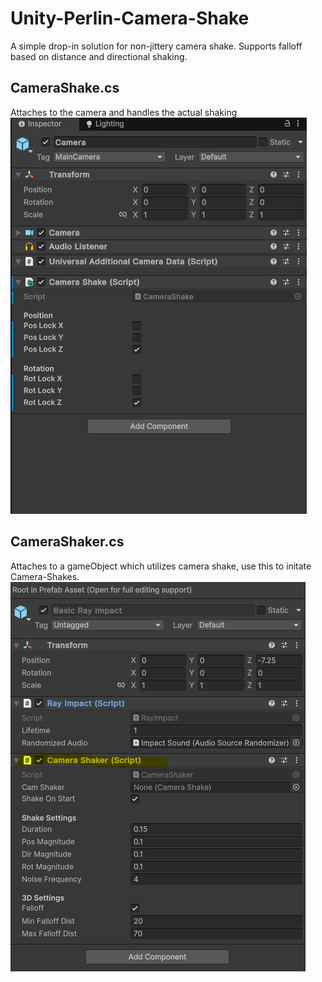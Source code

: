 # Unity-Perlin-Camera-Shake
A simple drop-in solution for non-jittery camera shake. Supports falloff based on distance and directional shaking.

## CameraShake.cs
Attaches to the camera and handles the actual shaking
![alt text](https://github.com/Antonc15/Unity-Perlin-Camera-Shake/blob/main/ReadMe%20Resources/Capture.PNG?raw=true)

## CameraShaker.cs
Attaches to a gameObject which utilizes camera shake, use this to initate Camera-Shakes. 
![alt text](https://github.com/Antonc15/Unity-Perlin-Camera-Shake/blob/main/ReadMe%20Resources/Capture2.PNG?raw=true)
